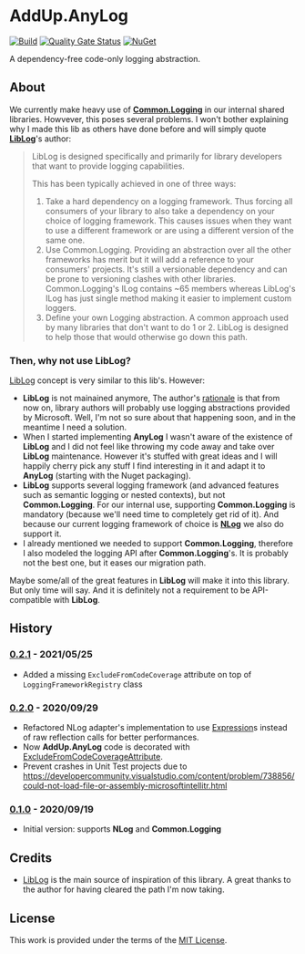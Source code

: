 # AddUp.AnyLog

[![Build](https://github.com/addupsolutions/AddUp.AnyLog/workflows/Build/badge.svg)](https://github.com/addupsolutions/AddUp.AnyLog/actions?query=workflow%3ABuild)
[![Quality Gate Status](https://sonarcloud.io/api/project_badges/measure?project=addupsolutions_AddUp.AnyLog&metric=alert_status)](https://sonarcloud.io/dashboard?id=addupsolutions_AddUp.AnyLog)
[![NuGet](https://img.shields.io/nuget/v/AddUp.AnyLog.svg)](https://www.nuget.org/packages/AddUp.AnyLog/)

A dependency-free code-only logging abstraction.

## About

We currently make heavy use of [**Common.Logging**](https://github.com/net-commons/common-logging) in our internal shared libraries. Howvever, this poses several problems. I won't bother explaining why I made this lib as others have done before and will simply quote [**LibLog**](https://github.com/damianh/LibLog/wiki)'s author:

> LibLog is designed specifically and primarily for library developers that want to provide logging capabilities.
>
> This has been typically achieved in one of three ways:
>
> 1. Take a hard dependency on a logging framework. Thus forcing all consumers of your library to also take a dependency on your choice of logging framework. This causes issues when they want to use a different framework or are using a different version of the same one.
> 1. Use Common.Logging. Providing an abstraction over all the other frameworks has merit but it will add a reference to your consumers' projects. It's still a versionable dependency and can be prone to versioning clashes with other libraries. Common.Logging's ILog contains ~65 members whereas LibLog's ILog has just single method making it easier to implement custom loggers.
> 1. Define your own Logging abstraction. A common approach used by many libraries that don't want to do 1 or 2. LibLog is designed to help those that would otherwise go down this path.

### Then, why not use LibLog?

[LibLog](https://github.com/damianh/LibLog) concept is very similar to this lib's. However:

* **LibLog** is not mainained anymore, The author's [rationale](https://github.com/damianh/LibLog/issues/270) is that from now on, library authors will probably use logging abstractions provided by Microsoft. Well, I'm not so sure about that happening soon, and in the meantime I need a solution.
* When I started implementing **AnyLog** I wasn't aware of the existence of **LibLog** and I did not feel like throwing my code away and take over **LibLog** maintenance. However it's stuffed with great ideas and I will happily cherry pick any stuff I find interesting in it and adapt it to **AnyLog** (starting with the Nuget packaging).
* **LibLog** supports several logging framework (and advanced features such as semantic logging or nested contexts), but not **Common.Logging**. For our internal use, supporting **Common.Logging** is mandatory (because we'll need time to completely get rid of it). And because our current logging framework of choice is [**NLog**](https://github.com/NLog/NLog) we also do support it.
* I already mentioned we needed to support **Common.Logging**, therefore I also modeled the logging API after **Common.Logging**'s. It is probably not the best one, but it eases our migration path.

Maybe some/all of the great features in **LibLog** will make it into this library. But only time will say. And it is definitely not a requirement to be API-compatible with **LibLog**.

## History

### [0.2.1](https://github.com/addupsolutions/AddUp.AnyLog/releases/tag/v0.2.1) - 2021/05/25

* Added a missing `ExcludeFromCodeCoverage` attribute on top of `LoggingFrameworkRegistry` class

### [0.2.0](https://github.com/addupsolutions/AddUp.AnyLog/releases/tag/v0.2.0) - 2020/09/29

* Refactored NLog adapter's implementation to use [Expression](https://docs.microsoft.com/en-us/dotnet/api/system.linq.expressions.expression)s instead of raw reflection calls for better performances.
* Now **AddUp.AnyLog** code is decorated with [ExcludeFromCodeCoverageAttribute](https://docs.microsoft.com/en-us/dotnet/api/system.diagnostics.codeanalysis.excludefromcodecoverageattribute).
* Prevent crashes in Unit Test projects due to <https://developercommunity.visualstudio.com/content/problem/738856/could-not-load-file-or-assembly-microsoftintellitr.html>

### [0.1.0](https://github.com/addupsolutions/AddUp.AnyLog/releases/tag/v0.1.0) - 2020/09/19

* Initial version: supports **NLog** and **Common.Logging**

## Credits

* [LibLog](https://github.com/damianh/LibLog) is the main source of inspiration of this library. A great thanks to the author for having cleared the path I'm now taking.

## License

This work is provided under the terms of the [MIT License](LICENSE).
